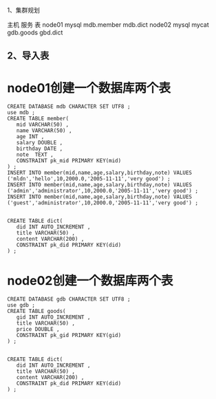 1、集群规划

主机      服务                 表
node01   mysql          mdb.member mdb.dict
node02   mysql mycat    gdb.goods gbd.dict

2、导入表
---
# node01创建一个数据库两个表  
```
CREATE DATABASE mdb CHARACTER SET UTF8 ;
use mdb ;
CREATE TABLE member(
   mid VARCHAR(50) ,
   name VARCHAR(50) ,
   age INT ,
   salary DOUBLE ,
   birthday DATE ,
   note  TEXT ,
   CONSTRAINT pk_mid PRIMARY KEY(mid)
) ;
INSERT INTO member(mid,name,age,salary,birthday,note) VALUES ('mldn','hello',10,2000.0,'2005-11-11','very good') ;
INSERT INTO member(mid,name,age,salary,birthday,note) VALUES ('admin','administrator',10,2000.0,'2005-11-11','very good') ;
INSERT INTO member(mid,name,age,salary,birthday,note) VALUES ('guest','administrator',10,2000.0,'2005-11-11','very good') ;


CREATE TABLE dict(
   did INT AUTO_INCREMENT ,
   title VARCHAR(50) ,
   content VARCHAR(200) ,
   CONSTRAINT pk_did PRIMARY KEY(did)
) ;
```  



# node02创建一个数据库两个表  
```
CREATE DATABASE gdb CHARACTER SET UTF8 ;
use gdb ;
CREATE TABLE goods(
   gid INT AUTO_INCREMENT ,
   title VARCHAR(50) ,
   price DOUBLE ,
   CONSTRAINT pk_gid PRIMARY KEY(gid)
) ;


CREATE TABLE dict(
   did INT AUTO_INCREMENT ,
   title VARCHAR(50) ,
   content VARCHAR(200) ,
   CONSTRAINT pk_did PRIMARY KEY(did)
) ;
```  

